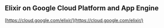 ## Elixir on Google Cloud Platform and App Engine
  
  [https://cloud.google.com/elixir/](https://cloud.google.com/elixir/)